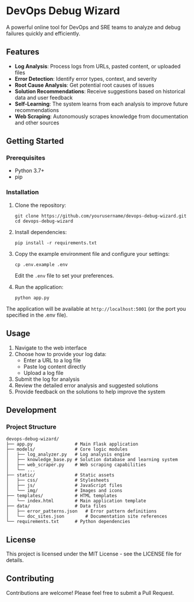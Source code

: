 # DevOps Debug Wizard

A powerful online tool for DevOps and SRE teams to analyze and debug failures quickly and efficiently.

## Features

- **Log Analysis**: Process logs from URLs, pasted content, or uploaded files
- **Error Detection**: Identify error types, context, and severity
- **Root Cause Analysis**: Get potential root causes of issues
- **Solution Recommendations**: Receive suggestions based on historical data and user feedback
- **Self-Learning**: The system learns from each analysis to improve future recommendations
- **Web Scraping**: Autonomously scrapes knowledge from documentation and other sources

## Getting Started

### Prerequisites

- Python 3.7+
- pip

### Installation

1. Clone the repository:
   ```
   git clone https://github.com/yourusername/devops-debug-wizard.git
   cd devops-debug-wizard
   ```

2. Install dependencies:
   ```
   pip install -r requirements.txt
   ```

3. Copy the example environment file and configure your settings:
   ```
   cp .env.example .env
   ```
   Edit the `.env` file to set your preferences.

4. Run the application:
   ```
   python app.py
   ```

The application will be available at `http://localhost:5001` (or the port you specified in the .env file).

## Usage

1. Navigate to the web interface
2. Choose how to provide your log data:
   - Enter a URL to a log file
   - Paste log content directly
   - Upload a log file
3. Submit the log for analysis
4. Review the detailed error analysis and suggested solutions
5. Provide feedback on the solutions to help improve the system

## Development

### Project Structure

```
devops-debug-wizard/
├── app.py                # Main Flask application
├── models/               # Core logic modules
│   ├── log_analyzer.py   # Log analysis engine
│   ├── knowledge_base.py # Solution database and learning system
│   ├── web_scraper.py    # Web scraping capabilities
│   └── ...
├── static/               # Static assets
│   ├── css/              # Stylesheets
│   ├── js/               # JavaScript files
│   └── img/              # Images and icons
├── templates/            # HTML templates
│   └── index.html        # Main application template
├── data/                 # Data files
│   ├── error_patterns.json   # Error pattern definitions
│   └── doc_sites.json        # Documentation site references
└── requirements.txt      # Python dependencies
```

## License

This project is licensed under the MIT License - see the LICENSE file for details.

## Contributing

Contributions are welcome! Please feel free to submit a Pull Request.

